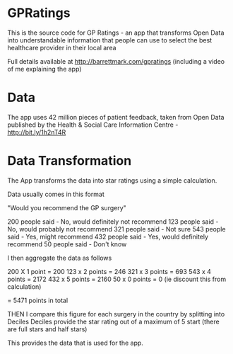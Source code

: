 GPRatings
=========

This is the source code for GP Ratings - an app that transforms Open Data into understandable information that people can use to select the best healthcare provider in their local area

Full details available at http://barrettmark.com/gpratings (including a video of me explaining the app)

Data
=========

The app uses 42 million pieces of patient feedback, taken from Open Data published by the Health & Social Care Information Centre - http://bit.ly/1h2nT4R

Data Transformation
=========
The App transforms the data into star ratings using a simple calculation. 

Data usually comes in this format

"Would you recommend the GP surgery"

200 people said - No, would definitely not recommend
123 people said - No, would probably not recommend
321 people said - Not sure
543 people said - Yes, might recommend
432 people said - Yes, would definitely recommend
50 people said - Don't know

I then aggregate the data as follows

200 X 1 point = 200
123 x 2 points = 246
321 x 3 points = 693
543 x 4 points = 2172
432 x 5 points = 2160
50 x 0 points = 0 (ie discount this from calculation)

= 5471 points in total

THEN I compare this figure for each surgery in the country by splitting into Deciles
Deciles provide the star rating out of a maximum of 5 start (there are full stars and half stars)

This provides the data that is used for the app.



